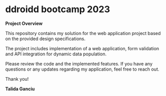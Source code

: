 # ddroidd bootcamp 2023

**Project Overview**

This repository contains my solution for the web application project based on the provided design specifications.

The project includes implementation of a web application, form validation and API integration for dynamic data population.

Please review the code and the implemented features. If you have any questions or any updates regarding my application, feel free to reach out.

Thank you!

**Talida Ganciu**
